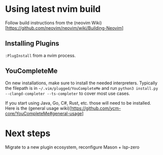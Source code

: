 # Using latest nvim build
Follow build instructions from the (neovim Wiki)[https://github.com/neovim/neovim/wiki/Building-Neovim]

## Installing Plugins
`:PlugInstall` from a nvim process.

## YouCompleteMe
On new installations, make sure to install the needed interpreters. Typically the filepath is in `~/.vim/plugged/YouCompleteMe` and run `python3 install.py --clangd-completer --ts-completer` to cover most use cases.

If you start using Java, Go, C#, Rust, etc. those will need to be installed. Here is the (general usage wiki)[https://github.com/ycm-core/YouCompleteMe#general-usage]

# Next steps
Migrate to a new plugin ecosystem, reconfigure Mason + lsp-zero
